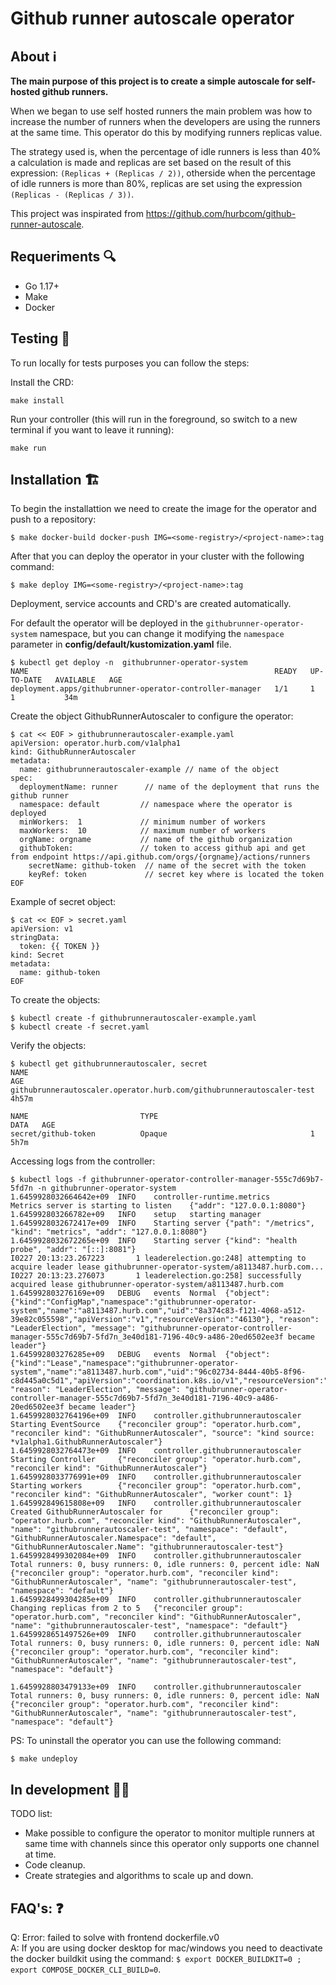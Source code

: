 # Github runner autoscale operator

## About :information_source:

**The main purpose of this project is to create a simple autoscale for self-hosted github runners.**

When we began to use self hosted runners the main problem was how to increase the number of runners when the developers are using the runners at the same time. This operator do this by modifying runners replicas value. 

The strategy used is, when the percentage of idle runners is less than 40% a calculation is made and replicas are set based on the result of this expression: `(Replicas + (Replicas / 2))`, otherside when the percentage of idle runners is more than 80%, replicas are set using the expression `(Replicas - (Replicas / 3))`.

This project was inspirated from https://github.com/hurbcom/github-runner-autoscale.

## Requeriments :mag:

* Go 1.17+
* Make
* Docker

## Testing :test_tube:	

To run locally for tests purposes you can follow the steps:


Install the CRD:

```
make install
```

Run your controller (this will run in the foreground, so switch to a new terminal if you want to leave it running):

```
make run
```

## Installation :building_construction:	

To begin the installattion we need to create the image for the operator and push to a repository:

```
$ make docker-build docker-push IMG=<some-registry>/<project-name>:tag
```

After that you can deploy the operator in your cluster with the following command:

```
$ make deploy IMG=<some-registry>/<project-name>:tag
```

Deployment, service accounts and CRD's are created automatically.

For default the operator will be deployed in the `githubrunner-operator-system` namespace, but you can change it modifying the `namespace` parameter in <b>config/default/kustomization.yaml</b> file.

```
$ kubectl get deploy -n  githubrunner-operator-system
NAME                                                       READY   UP-TO-DATE   AVAILABLE   AGE
deployment.apps/githubrunner-operator-controller-manager   1/1     1            1           34m
```

Create the object GithubRunnerAutoscaler to configure the operator:

```
$ cat << EOF > githubrunnerautoscaler-example.yaml
apiVersion: operator.hurb.com/v1alpha1
kind: GithubRunnerAutoscaler
metadata:
  name: githubrunnerautoscaler-example // name of the object
spec:
  deploymentName: runner      // name of the deployment that runs the github runner
  namespace: default         // namespace where the operator is deployed
  minWorkers:  1             // minimum number of workers
  maxWorkers:  10            // maximum number of workers
  orgName: orgname           // name of the github organization
  githubToken:               // token to access github api and get from endpoint https://api.github.com/orgs/{orgname}/actions/runners
    secretName: github-token  // name of the secret with the token
    keyRef: token             // secret key where is located the token
EOF
```
Example of secret object:

```
$ cat << EOF > secret.yaml 
apiVersion: v1
stringData:
  token: {{ TOKEN }}
kind: Secret
metadata:
  name: github-token
EOF
```

To create the objects:
```
$ kubectl create -f githubrunnerautoscaler-example.yaml
$ kubectl create -f secret.yaml
```

Verify the objects:
```
$ kubectl get githubrunnerautoscaler, secret
NAME                                                                   AGE
githubrunnerautoscaler.operator.hurb.com/githubrunnerautoscaler-test   4h57m

NAME                         TYPE                                  DATA   AGE
secret/github-token          Opaque                                1      5h7m
```

Accessing logs from the controller:

```
$ kubectl logs -f githubrunner-operator-controller-manager-555c7d69b7-5fd7n -n githubrunner-operator-system
1.6459928032664642e+09  INFO    controller-runtime.metrics      Metrics server is starting to listen    {"addr": "127.0.0.1:8080"}
1.645992803266782e+09   INFO    setup   starting manager
1.6459928032672417e+09  INFO    Starting server {"path": "/metrics", "kind": "metrics", "addr": "127.0.0.1:8080"}
1.6459928032672265e+09  INFO    Starting server {"kind": "health probe", "addr": "[::]:8081"}
I0227 20:13:23.267223       1 leaderelection.go:248] attempting to acquire leader lease githubrunner-operator-system/a8113487.hurb.com...
I0227 20:13:23.276073       1 leaderelection.go:258] successfully acquired lease githubrunner-operator-system/a8113487.hurb.com
1.645992803276169e+09   DEBUG   events  Normal  {"object": {"kind":"ConfigMap","namespace":"githubrunner-operator-system","name":"a8113487.hurb.com","uid":"8a374c83-f121-4068-a512-39e82c055598","apiVersion":"v1","resourceVersion":"46130"}, "reason": "LeaderElection", "message": "githubrunner-operator-controller-manager-555c7d69b7-5fd7n_3e40d181-7196-40c9-a486-20ed6502ee3f became leader"}
1.645992803276285e+09   DEBUG   events  Normal  {"object": {"kind":"Lease","namespace":"githubrunner-operator-system","name":"a8113487.hurb.com","uid":"96c02734-8444-40b5-8f96-c8d445a0c5d1","apiVersion":"coordination.k8s.io/v1","resourceVersion":"46131"}, "reason": "LeaderElection", "message": "githubrunner-operator-controller-manager-555c7d69b7-5fd7n_3e40d181-7196-40c9-a486-20ed6502ee3f became leader"}
1.6459928032764196e+09  INFO    controller.githubrunnerautoscaler       Starting EventSource    {"reconciler group": "operator.hurb.com", "reconciler kind": "GithubRunnerAutoscaler", "source": "kind source: *v1alpha1.GithubRunnerAutoscaler"}
1.6459928032764473e+09  INFO    controller.githubrunnerautoscaler       Starting Controller     {"reconciler group": "operator.hurb.com", "reconciler kind": "GithubRunnerAutoscaler"}
1.6459928033776991e+09  INFO    controller.githubrunnerautoscaler       Starting workers        {"reconciler group": "operator.hurb.com", "reconciler kind": "GithubRunnerAutoscaler", "worker count": 1}
1.645992849615808e+09   INFO    controller.githubrunnerautoscaler       Created GithubRunnerAutoscaler for      {"reconciler group": "operator.hurb.com", "reconciler kind": "GithubRunnerAutoscaler", "name": "githubrunnerautoscaler-test", "namespace": "default", "GithubRunnerAutoscaler.Namespace": "default", "GithubRunnerAutoscaler.Name": "githubrunnerautoscaler-test"}
1.6459928499302084e+09  INFO    controller.githubrunnerautoscaler       Total runners: 0, busy runners: 0, idle runners: 0, percent idle: NaN   {"reconciler group": "operator.hurb.com", "reconciler kind": "GithubRunnerAutoscaler", "name": "githubrunnerautoscaler-test", "namespace": "default"}
1.6459928499304285e+09  INFO    controller.githubrunnerautoscaler       Changing replicas from 2 to 5   {"reconciler group": "operator.hurb.com", "reconciler kind": "GithubRunnerAutoscaler", "name": "githubrunnerautoscaler-test", "namespace": "default"}
1.6459928651497526e+09  INFO    controller.githubrunnerautoscaler       Total runners: 0, busy runners: 0, idle runners: 0, percent idle: NaN   {"reconciler group": "operator.hurb.com", "reconciler kind": "GithubRunnerAutoscaler", "name": "githubrunnerautoscaler-test", "namespace": "default"}

1.6459928803479133e+09  INFO    controller.githubrunnerautoscaler       Total runners: 0, busy runners: 0, idle runners: 0, percent idle: NaN   {"reconciler group": "operator.hurb.com", "reconciler kind": "GithubRunnerAutoscaler", "name": "githubrunnerautoscaler-test", "namespace": "default"}
```

PS: To uninstall the operator you can use the following command:

```
$ make undeploy
```

## In development :construction::construction_worker:
TODO list:

* Make possible to configure the operator to monitor multiple runners at same time with channels since this operator only supports one channel at time.
* Code cleanup.
* Create strategies and algorithms to scale up and down.


## FAQ's: :question:	

Q: Error: failed to solve with frontend dockerfile.v0 <br>
A: If you are using docker desktop for mac/windows you need to deactivate the docker buildkit using the command: `$ export DOCKER_BUILDKIT=0 ; export COMPOSE_DOCKER_CLI_BUILD=0`.


